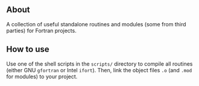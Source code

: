 About
-----

A collection of useful standalone routines and modules (some from third parties) for
Fortran projects.



How to use
----------

Use one of the shell scripts in the `scripts/` directory to compile all routines
(either GNU `gfortran` or Intel `ifort`). Then, link the object files `.o` (and `.mod`
for modules) to your project.
